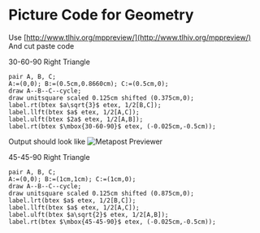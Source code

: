 # Picture Code for Geometry

Use [http://www.tlhiv.org/mppreview/](http://www.tlhiv.org/mppreview/)
And cut paste code

30-60-90 Right Triangle

    pair A, B, C;
    A:=(0,0); B:=(0.5cm,0.8660cm); C:=(0.5cm,0);
    draw A--B--C--cycle;
    draw unitsquare scaled 0.125cm shifted (0.375cm,0);
    label.rt(btex $a\sqrt{3}$ etex, 1/2[B,C]);
    label.llft(btex $a$ etex, 1/2[A,C]);
    label.ulft(btex $2a$ etex, 1/2[A,B]);
    label.rt(btex $\mbox{30-60-90}$ etex, (-0.025cm,-0.5cm));

Output should look like
![Metapost Previewer](png)

45-45-90 Right Triangle

    pair A, B, C;
    A:=(0,0); B:=(1cm,1cm); C:=(1cm,0);
    draw A--B--C--cycle;
    draw unitsquare scaled 0.125cm shifted (0.875cm,0);
    label.lrt(btex $a$ etex, 1/2[B,C]);
    label.llft(btex $a$ etex, 1/2[A,C]);
    label.ulft(btex $a\sqrt{2}$ etex, 1/2[A,B]);
    label.rt(btex $\mbox{45-45-90}$ etex, (-0.025cm,-0.5cm));

